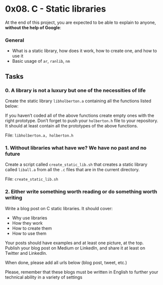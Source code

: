 <h1>0x08. C - Static libraries</h1>
<p>At the end of this project, you are expected to be able to explain to anyone, <strong>without the help of Google</strong>:</p>

<h3>General</h3>

<ul>
<li>What is a static library, how does it work, how to create one, and how to use it</li>
<li>Basic usage of <code>ar</code>, <code>ranlib</code>, <code>nm</code></li>
</ul>
<h2>Tasks</h2>
  <h3>
    0. A library is not a luxury but one of the necessities of life 
  </h3>
  <p>Create the static library <code>libholberton.a</code> containing all the functions listed below:</p>
<p>If you haven&rsquo;t coded all of the above functions create empty ones with the right prototype.
Don&rsquo;t forget to push your <code>holberton.h</code> file to your repository. It should at least contain all the prototypes of the above functions.</p>
        <p>File: <code>libholberton.a, holberton.h</code></p>
  <h3>
    1. Without libraries what have we? We have no past and no future
  </h3>
  <p>Create a script called <code>create_static_lib.sh</code> that creates a static library called <code>liball.a</code> from all the <code>.c</code> files that are in the current directory.</p>
        <p>File: <code>create_static_lib.sh</code></p>
  <h3>
    2. Either write something worth reading or do something worth writing
  </h3>
  <p>Write a blog post on C static libraries. It should cover:</p>
<ul>
<li>Why use libraries</li>
<li>How they work</li>
<li>How to create them</li>
<li>How to use them</li>
</ul>
<p>Your posts should have examples and at least one picture, at the top. Publish your blog post on Medium or LinkedIn, and share it at least on Twitter and LinkedIn.</p>
<p>When done, please add all urls below (blog post, tweet, etc.)</p>
<p>Please, remember that these blogs must be written in English to further your technical ability in a variety of settings</p>
